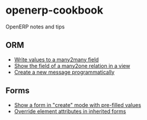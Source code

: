 openerp-cookbook
================

OpenERP notes and tips

ORM
---
* [Write values to a many2many field](many2many-write.md)
* [Show the field of a many2one relation in a view](many2one-field-in-view.md)
* [Create a new message programmatically](create-new-message.md)

Forms
---
* [Show a form in "create" mode with pre-filled values](show-form-create-mode.md)
* [Override element attributes in inherited forms](form-inherit-override-attributes.md)

